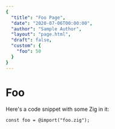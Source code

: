 ```yaml
---
{
  "title": "Foo Page",
  "date": "2020-07-06T00:00:00",
  "author": "Sample Author",
  "layout": "page.html",
  "draft": false,
  "custom": {
    "foo": 50
  }
}  
--- 
```

# Foo

Here's a code snippet with some Zig in it:

```zig 
const foo = @import("foo.zig");
```

